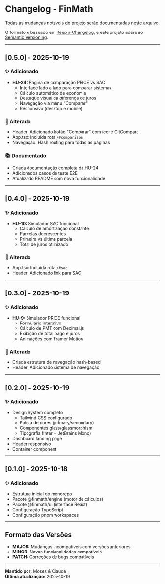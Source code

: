 # Changelog - FinMath

Todas as mudanças notáveis do projeto serão documentadas neste arquivo.

O formato é baseado em [Keep a Changelog](https://keepachangelog.com/pt-BR/1.0.0/),
e este projeto adere ao [Semantic Versioning](https://semver.org/lang/pt-BR/).

---

## [0.5.0] - 2025-10-19

### ✨ Adicionado

- **HU-24:** Página de comparação PRICE vs SAC
  - Interface lado a lado para comparar sistemas
  - Cálculo automático de economia
  - Destaque visual da diferença de juros
  - Navegação via menu "Comparar"
  - Responsivo (desktop e mobile)

### 🔧 Alterado

- Header: Adicionado botão "Comparar" com ícone GitCompare
- App.tsx: Incluída rota `/#comparison`
- Navegação: Hash routing para todas as páginas

### 📚 Documentado

- Criada documentação completa da HU-24
- Adicionados casos de teste E2E
- Atualizado README com nova funcionalidade

---

## [0.4.0] - 2025-10-19

### ✨ Adicionado

- **HU-10:** Simulador SAC funcional
  - Cálculo de amortização constante
  - Parcelas decrescentes
  - Primeira vs última parcela
  - Total de juros otimizado

### 🔧 Alterado

- App.tsx: Incluída rota `/#sac`
- Header: Adicionado link para SAC

---

## [0.3.0] - 2025-10-19

### ✨ Adicionado

- **HU-9:** Simulador PRICE funcional
  - Formulário interativo
  - Cálculo de PMT com Decimal.js
  - Exibição de total pago e juros
  - Animações com Framer Motion

### 🔧 Alterado

- Criada estrutura de navegação hash-based
- Header: Adicionado sistema de navegação

---

## [0.2.0] - 2025-10-19

### ✨ Adicionado

- Design System completo
  - Tailwind CSS configurado
  - Paleta de cores (primary/secondary)
  - Componentes glass/glassmorphism
  - Tipografia (Inter + JetBrains Mono)
- Dashboard landing page
- Header responsivo
- Container component

---

## [0.1.0] - 2025-10-18

### ✨ Adicionado

- Estrutura inicial do monorepo
- Pacote @finmath/engine (motor de cálculos)
- Pacote @finmath/ui (interface React)
- Configuração TypeScript
- Configuração pnpm workspaces

---

## Formato das Versões

- **MAJOR:** Mudanças incompatíveis com versões anteriores
- **MINOR:** Novas funcionalidades compatíveis
- **PATCH:** Correções de bugs compatíveis

---

**Mantido por:** Moses & Claude  
**Última atualização:** 2025-10-19

